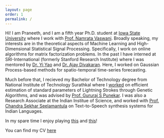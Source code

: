 ```yaml
---
layout: page
order: 1
permalink: /
---
```


Hi! I am Praneeth, and I am a fifth year Ph.D. student at [Iowa State University](http://www.iastate.edu/) where I work with [Prof. Namrata Vaswani](http://www.ece.iastate.edu/~namrata/). Broadly speaking, my interests are in the theoretical aspects of Machine Learning and High-Dimensional Statistical Signal Processing. Specifically, I work on online algorithms for matrix factorization problems. In the past I have interned at SRI-International (formerly Stanford Research Institute) where I was mentored by [Dr. Yi Yao](https://scholar.google.com/citations?user=iD6QaXcAAAAJ&hl=en) and [Dr. Ajay Divakaran](https://scholar.google.com/citations?hl=en&user=N-i5QKIAAAAJ). Here, I worked on Gaussian Process-based methods for spatio-temporal time-series forecasting.

Much before that, I recieved my Bachelor of Technology degree from National Institute of Technology Surathkal where I [worked](/BtechPaper.pdf) on efficient estimation of standard parameters of Lightning Strokes through Genetic Algorithms, and was advised by [Prof. Gururaj S Punekar](http://www.eee.nitk.ac.in/professor/GSP). I was also a Research Associate at the Indian Institue of Science, and worked with [Prof. Chandra Sekhar Seelamantula](https://sites.google.com/site/chandrasekharseelamantula/) on Text-to-Speech synthesis systems for Indian Languages. 

In my spare time I enjoy playing [this](https://en.wikipedia.org/wiki/Contract_bridge) and [this](https://en.wikipedia.org/wiki/Table_tennis)!

You can find my CV [here](/cv_pn.pdf)
